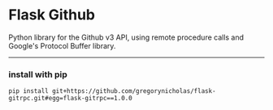 # Flask Github

Python library for the Github v3 API, using remote procedure calls and Google's
Protocol Buffer library.

----

### install with pip

`pip install git+https://github.com/gregorynicholas/flask-gitrpc.git#egg=flask-gitrpc==1.0.0`
